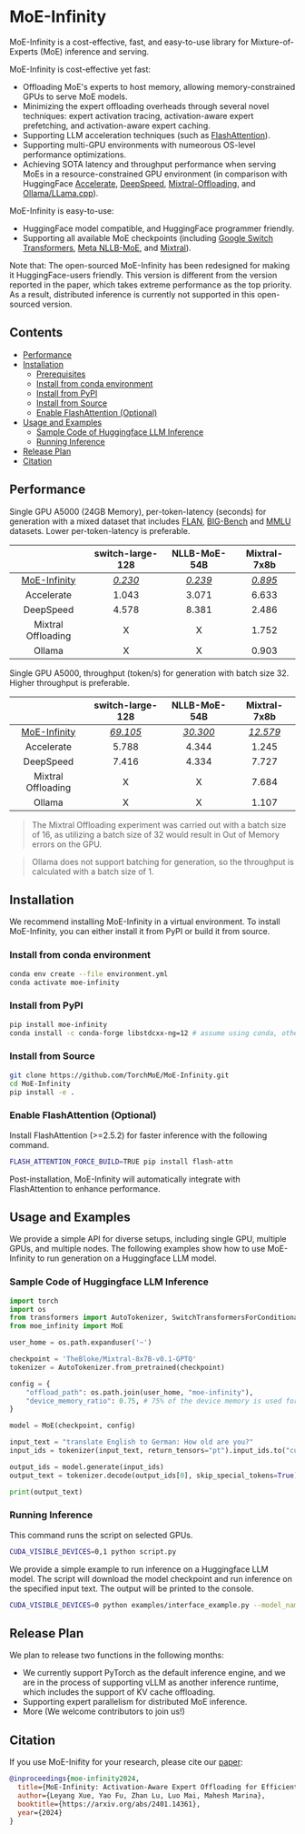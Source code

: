 # MoE-Infinity

MoE-Infinity is a cost-effective, fast, and easy-to-use library for Mixture-of-Experts (MoE) inference and serving.

MoE-Infinity is cost-effective yet fast:

- Offloading MoE's experts to host memory, allowing memory-constrained GPUs to serve MoE models.
- Minimizing the expert offloading overheads through several novel techniques: expert activation tracing, activation-aware expert prefetching, and activation-aware expert caching.
- Supporting LLM acceleration techniques (such as [FlashAttention](https://github.com/Dao-AILab/flash-attention)).
- Supporting multi-GPU environments with numeorous OS-level performance optimizations. 
- Achieving SOTA latency and throughput performance when serving MoEs in a resource-constrained GPU environment (in comparison with HuggingFace [Accelerate](https://github.com/huggingface/accelerate), [DeepSpeed](https://github.com/microsoft/DeepSpeed), [Mixtral-Offloading](https://github.com/dvmazur/mixtral-offloading), and [Ollama/LLama.cpp](https://github.com/ollama/ollama)).

MoE-Infinity is easy-to-use:

- HuggingFace model compatible, and HuggingFace programmer friendly.
- Supporting all available MoE checkpoints (including [Google Switch Transformers](https://huggingface.co/google/switch-large-128), [Meta NLLB-MoE](https://huggingface.co/facebook/nllb-moe-54b), and [Mixtral](mistralai/Mixtral-8x7B-Instruct-v0.1)).

Note that: The open-sourced MoE-Infinity has been redesigned for making it HuggingFace-users friendly. This version is different from the version reported in the paper, which takes extreme performance as the top priority. As a result, distributed inference is currently not supported in this open-sourced version.

## Contents
- [Performance](#performance)
- [Installation](#installation)
    - [Prerequisites](#prerequisites)
    - [Install from conda environment](#install-from-conda-environment)
    - [Install from PyPI](#install-from-pypi)
    - [Install from Source](#install-from-source)
    - [Enable FlashAttention (Optional)](#enable-flashattention-optional)
- [Usage and Examples](#usage-and-examples)
    - [Sample Code of Huggingface LLM Inference](#sample-code-of-huggingface-llm-inference)
    - [Running Inference](#running-inference)
- [Release Plan](#release-plan)
- [Citation](#citation)

## Performance

Single GPU A5000 (24GB Memory), per-token-latency (seconds) for generation with a mixed dataset that includes [FLAN](https://huggingface.co/datasets/Muennighoff/flan), [BIG-Bench](https://huggingface.co/datasets/bigbench) and [MMLU](https://huggingface.co/datasets/lukaemon/mmlu) datasets.
Lower per-token-latency is preferable.

|  | switch-large-128 | NLLB-MoE-54B | Mixtral-7x8b |
| :---: | :---: | :---: | :---: |
| <ins>MoE-Infinity</ins> | <ins>*0.230*</ins>	| <ins>*0.239*</ins> | <ins>*0.895*</ins> |
| Accelerate | 1.043 | 3.071 | 6.633 |
|DeepSpeed | 4.578 | 8.381 | 2.486 |
|Mixtral Offloading| X | X | 1.752 | 
|Ollama | X | X | 0.903 |


Single GPU A5000, throughput (token/s) for generation with batch size 32.
Higher throughput is preferable.

|  | switch-large-128 | NLLB-MoE-54B | Mixtral-7x8b |
| :---: | :---: | :---: | :---: |
| <ins>MoE-Infinity</ins> | <ins>*69.105*</ins>	| <ins>*30.300*</ins> | <ins>*12.579*</ins> |
| Accelerate | 5.788 | 4.344 | 1.245 |
|DeepSpeed | 7.416 | 4.334 | 7.727 |
|Mixtral Offloading| X | X | 7.684 | 
|Ollama | X | X | 1.107 |

> The Mixtral Offloading experiment was carried out with a batch size of 16, as utilizing a batch size of 32 would result in Out of Memory errors on the GPU.

> Ollama does not support batching for generation, so the throughput is calculated with a batch size of 1.

## Installation

We recommend installing MoE-Infinity in a virtual environment. To install MoE-Infinity, you can either install it from PyPI or build it from source.

### Install from conda environment

```bash
conda env create --file environment.yml
conda activate moe-infinity
```

### Install from PyPI

```bash
pip install moe-infinity
conda install -c conda-forge libstdcxx-ng=12 # assume using conda, otherwise install libstdcxx-ng=12 using your package manager or gcc=12
```

### Install from Source

```bash
git clone https://github.com/TorchMoE/MoE-Infinity.git
cd MoE-Infinity
pip install -e .
```

### Enable FlashAttention (Optional)

Install FlashAttention (>=2.5.2) for faster inference with the following command.
```bash
FLASH_ATTENTION_FORCE_BUILD=TRUE pip install flash-attn
```
Post-installation, MoE-Infinity will automatically integrate with FlashAttention to enhance performance.

## Usage and Examples

We provide a simple API for diverse setups, including single GPU, multiple GPUs, and multiple nodes. The following examples show how to use MoE-Infinity to run generation on a Huggingface LLM model.

### Sample Code of Huggingface LLM Inference

```python
import torch
import os
from transformers import AutoTokenizer, SwitchTransformersForConditionalGeneration
from moe_infinity import MoE

user_home = os.path.expanduser('~')

checkpoint = 'TheBloke/Mixtral-8x7B-v0.1-GPTQ'
tokenizer = AutoTokenizer.from_pretrained(checkpoint)

config = {
    "offload_path": os.path.join(user_home, "moe-infinity"),
    "device_memory_ratio": 0.75, # 75% of the device memory is used for caching, change the value according to your device memory size on OOM
}

model = MoE(checkpoint, config)

input_text = "translate English to German: How old are you?"
input_ids = tokenizer(input_text, return_tensors="pt").input_ids.to("cuda:0")

output_ids = model.generate(input_ids)
output_text = tokenizer.decode(output_ids[0], skip_special_tokens=True)

print(output_text)
```

### Running Inference

This command runs the script on selected GPUs.
```bash
CUDA_VISIBLE_DEVICES=0,1 python script.py
```

We provide a simple example to run inference on a Huggingface LLM model. The script will download the model checkpoint and run inference on the specified input text. The output will be printed to the console.

```bash
CUDA_VISIBLE_DEVICES=0 python examples/interface_example.py --model_name_or_path "mistralai/Mixtral-8x7B-Instruct-v0.1" --offload_dir <your local path on SSD> 
```

## Release Plan

We plan to release two functions in the following months:

* We currently support PyTorch as the default inference engine, and we are in the process of supporting vLLM as another inference runtime, which includes the support of KV cache offloading. 
* Supporting expert parallelism for distributed MoE inference.
* More (We welcome contributors to join us!)

## Citation

If you use MoE-Inifity for your research, please cite our [paper](https://arxiv.org/abs/2401.14361):
```bibtex
@inproceedings{moe-infinity2024,
  title={MoE-Infinity: Activation-Aware Expert Offloading for Efficient MoE Serving},
  author={Leyang Xue, Yao Fu, Zhan Lu, Luo Mai, Mahesh Marina},
  booktitle={https://arxiv.org/abs/2401.14361},
  year={2024}
}
```
